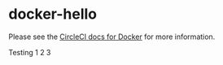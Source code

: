 docker-hello
============

Please see the [CircleCI docs for Docker](https://circleci.com/docs/docker) for more information.

Testing 1 2 3
